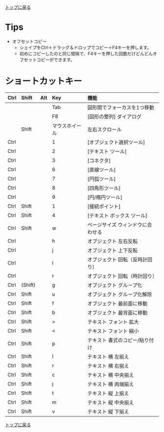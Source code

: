 [トップに戻る](../index.md)

# Tips

- オフセットコピー
	- シェイプをCtrl＋ドラッグ＆ドロップでコピー＋F4キーを押します。
	- 初めにコピーしたのと同じ間隔で、F4キーを押した回数だけどんどんオフセットコピーができます。

# ショートカットキー

| Ctrl   | Shift   | Alt   | Key            | 機能 |
|:-------|:--------|:------|:---------------|:-----|
|        |         |       | Tab            | 図形間でフォーカスを1つ移動 |
|        |         |       | F8             | [図形の整列] ダイアログ |
|        | Shift   |       | マウスホイール | 左右スクロール |
| Ctrl   |         |       | 1              | [オブジェクト選択ツール] |
| Ctrl   |         |       | 2              | [テキスト ツール] |
| Ctrl   |         |       | 3              | [コネクタ] |
| Ctrl   |         |       | 6              | [直線ツール] |
| Ctrl   |         |       | 7              | [円弧ツール] |
| Ctrl   |         |       | 8              | [四角形ツール] |
| Ctrl   |         |       | 9              | [円/楕円ツール] |
| Ctrl   | Shift   |       | 1              | [接続ポイント] |
| Ctrl   | Shift   |       | 4              | [テキスト ボックス ツール] |
| Ctrl   | Shift   |       | w              | ページサイズ ウィンドウに合わせる |
| Ctrl   |         |       | h              | オブジェクト 左右反転 |
| Ctrl   |         |       | j              | オブジェクト 上下反転 |
| Ctrl   |         |       | l              | オブジェクト 回転（反時計回り） |
| Ctrl   |         |       | r              | オブジェクト 回転（時計回り） |
| Ctrl   | (Shift) |       | g              | オブジェクト グループ化 |
| Ctrl   | Shift   |       | u              | オブジェクト グループ化解除 |
| Ctrl   | Shift   |       | f              | オブジェクト 最前面に移動 |
| Ctrl   | Shift   |       | b              | オブジェクト 最背面に移動 |
| Ctrl   | Shift   |       | >              | テキスト フォント 拡大 |
| Ctrl   | Shift   |       | <              | テキスト フォント 縮小 |
| Ctrl   | Shift   |       | p              | テキスト 書式のコピー/貼り付け |
| Ctrl   | Shift   |       | l              | テキスト 横 左揃え |
| Ctrl   | Shift   |       | r              | テキスト 横 右揃え |
| Ctrl   | Shift   |       | c              | テキスト 横 中央揃え |
| Ctrl   | Shift   |       | j              | テキスト 横 両端揃え |
| Ctrl   | Shift   |       | t              | テキスト 縦 上揃え |
| Ctrl   | Shift   |       | m              | テキスト 縦 中央揃え |
| Ctrl   | Shift   |       | v              | テキスト 縦 下揃え |

[トップに戻る](../index.md)

